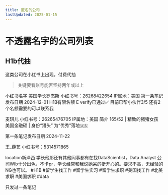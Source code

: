 ```yaml
---
title: 匿名的公司
lastUpdated: 2025-01-15
---
```

# 不透露名字的公司列表


## H1b代抽
这类公司在小红书上出现。付费代抽

> 关键要看账号能否坚持两年或以上

小红书名字 美国学长罗杰斯
小红书号：26268422654
IP属地：美国
第一条笔记发布日期 2024-12-01
H1B有限名额
E verify已通过✅
目前已帮小伙伴3/5
还有2个名额需要的可以联系我


麦琪儿
小红书号：26265476705
IP属地：美国
简介 
165/52 | 精致的猪猪女孩
美国金融硕 | 身份“猎头”
为“优秀”落地🇺🇸

第一条笔记发布日期 2024-11-22

王_薛艺
小红书号：5314571865

location新泽西
学长他那还有其他同事都有在找DataScientist，Data Analyst
公司WIb十分出色，不卡pr，学长经常和我说她呆的挺开心的。要求不高，无经验的NG也可以。
﻿#H1B﻿ ﻿#留学生找工作﻿ ﻿#留学生实习﻿ ﻿#留学生求职﻿ ﻿#美国找工作﻿ ﻿#北美求职﻿ ﻿#美国求职﻿ ﻿#data﻿﻿

 只发过一条笔记
